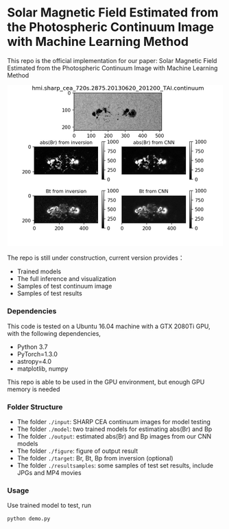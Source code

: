 # Solar Magnetic Field Estimated from the Photospheric Continuum Image with Machine Learning Method 

This repo is the official implementation for our paper: Solar Magnetic Field Estimated from the Photospheric Continuum Image with Machine Learning Method <br>

![image](https://github.com/jikaifan/IC2mag/blob/master/icons/visualization.jpeg)


The repo is still under construction, current version provides：

* Trained models <br>
* The full inference and visualization <br>
* Samples of test continuum image <br>
* Samples of test results <br>

### Dependencies

This code is tested on a Ubuntu 16.04 machine with a GTX 2080Ti GPU, with the following dependencies,

* Python 3.7 <br>
* PyTorch=1.3.0 <br>
* astropy=4.0 <br>
* matplotlib, numpy <br>

This repo is able to be used in the GPU environment, but enough GPU memory is needed

### Folder Structure

* The folder ```./input```: SHARP CEA continuum images for model testing 
* The folder ```./model```: two trained models for estimating abs(Br) and Bp
* The folder ```./output```: estimated abs(Br) and Bp images from our CNN models
* The folder ```./figure```: figure of output result
* The folder ```./target```: Br, Bt, Bp from inversion (optional)
* The folder ```./resultsamples```: some samples of test set results, include JPGs and MP4 movies

### Usage

Use trained model to test, run

```
python demo.py
```




